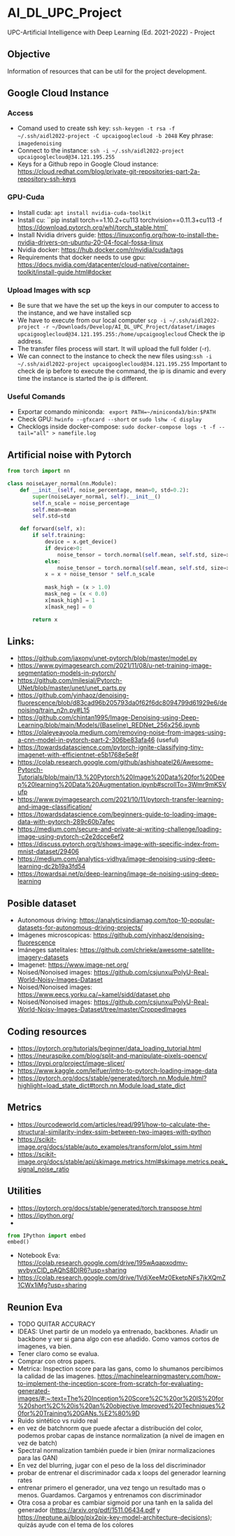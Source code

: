 # AI_DL_UPC_Project
UPC-Artificial Intelligence with Deep Learning (Ed. 2021-2022) - Project

## Objective
Information of resources that can be util for the project development.

## Google Cloud Instance
### Access
- Comand used to create ssh key: `ssh-keygen -t rsa -f ~/.ssh/aidl2022-project -C upcaigooglecloud -b 2048` Key phrase: `imagedenoising`
- Connect to the instance: `ssh -i ~/.ssh/aidl2022-project upcaigooglecloud@34.121.195.255`
- Keys for a Github repo in Google Cloud instance: https://cloud.redhat.com/blog/private-git-repositories-part-2a-repository-ssh-keys

### GPU-Cuda
- Install cuda: `apt install nvidia-cuda-toolkit`
- Install cu: ``pip install torch==1.10.2+cu113 torchvision==0.11.3+cu113 -f https://download.pytorch.org/whl/torch_stable.html`
- Install Nvidia drivers guide: https://linuxconfig.org/how-to-install-the-nvidia-drivers-on-ubuntu-20-04-focal-fossa-linux
- Nvidia docker: https://hub.docker.com/r/nvidia/cuda/tags
- Requirements that docker needs to use gpu: https://docs.nvidia.com/datacenter/cloud-native/container-toolkit/install-guide.html#docker

### Upload Images with scp
- Be sure that we have the set up the keys in our computer to access to the instance, and we have installed scp
- We have to execute from our local computer `scp -i ~/.ssh/aidl2022-project -r ~/Downloads/Develop/AI_DL_UPC_Project/dataset/images upcaigooglecloud@34.121.195.255:/home/upcaigooglecloud` Check the ip address.
- The transfer files process will start. It will upload the full folder (-r). 
- We can connect to the instance to check the new files using:`ssh -i ~/.ssh/aidl2022-project upcaigooglecloud@34.121.195.255` Important to check de ip before to execute the command, the ip is dinamic and every time the instance is started the ip is different.

### Useful Comands
- Exportar comando miniconda: ` export PATH=~/miniconda3/bin:$PATH`
- Check GPU: `hwinfo --gfxcard --short` or `sudo lshw -C display`
- Checklogs inside docker-compose: `sudo docker-compose logs -t -f --tail="all" > namefile.log`

## Artificial noise with Pytorch
```python
from torch import nn

class noiseLayer_normal(nn.Module):
    def __init__(self, noise_percentage, mean=0, std=0.2):
        super(noiseLayer_normal, self).__init__()
        self.n_scale = noise_percentage
        self.mean=mean
        self.std=std

    def forward(self, x):
        if self.training:
            device = x.get_device()
            if device>0:
                noise_tensor = torch.normal(self.mean, self.std, size=x.size()).to(x.get_device()) 
            else:
                noise_tensor = torch.normal(self.mean, self.std, size=x.size())
            x = x + noise_tensor * self.n_scale
        
            mask_high = (x > 1.0)
            mask_neg = (x < 0.0)
            x[mask_high] = 1
            x[mask_neg] = 0

        return x
```


## Links:
- https://github.com/jaxony/unet-pytorch/blob/master/model.py
- https://www.pyimagesearch.com/2021/11/08/u-net-training-image-segmentation-models-in-pytorch/
- https://github.com/milesial/Pytorch-UNet/blob/master/unet/unet_parts.py
- https://github.com/yinhaoz/denoising-fluorescence/blob/d83cad96b205793da0f62f6dc8094799d61929e6/denoising/train_n2n.py#L15
- https://github.com/chintan1995/Image-Denoising-using-Deep-Learning/blob/main/Models/(Baseline)_REDNet_256x256.ipynb
- https://olaleyeayoola.medium.com/removing-noise-from-images-using-a-cnn-model-in-pytorch-part-2-306be83afa46 (useful)
- https://towardsdatascience.com/pytorch-ignite-classifying-tiny-imagenet-with-efficientnet-e5b1768e5e8f
- https://colab.research.google.com/github/ashishpatel26/Awesome-Pytorch-Tutorials/blob/main/13.%20Pytorch%20Image%20Data%20for%20Deep%20learning%20Data%20Augmentation.ipynb#scrollTo=3Wmr9mKSVufp
- https://www.pyimagesearch.com/2021/10/11/pytorch-transfer-learning-and-image-classification/
- https://towardsdatascience.com/beginners-guide-to-loading-image-data-with-pytorch-289c60b7afec
- https://medium.com/secure-and-private-ai-writing-challenge/loading-image-using-pytorch-c2e2dcce6ef2
- https://discuss.pytorch.org/t/shows-image-with-specific-index-from-mnist-dataset/29406
- https://medium.com/analytics-vidhya/image-denoising-using-deep-learning-dc2b19a3fd54
- https://towardsai.net/p/deep-learning/image-de-noising-using-deep-learning


## Posible dataset
- Autonomous driving: https://analyticsindiamag.com/top-10-popular-datasets-for-autonomous-driving-projects/
- Imágenes microscopicas: https://github.com/yinhaoz/denoising-fluorescence
- Imáneges satelitales: https://github.com/chrieke/awesome-satellite-imagery-datasets
- Imagenet: https://www.image-net.org/
- Noised/Nonoised images: https://github.com/csjunxu/PolyU-Real-World-Noisy-Images-Dataset
- Noised/Nonoised images: https://www.eecs.yorku.ca/~kamel/sidd/dataset.php
- Noised/Nonoised images: https://github.com/csjunxu/PolyU-Real-World-Noisy-Images-Dataset/tree/master/CroppedImages


## Coding resources
- https://pytorch.org/tutorials/beginner/data_loading_tutorial.html
- https://neuraspike.com/blog/split-and-manipulate-pixels-opencv/
- https://pypi.org/project/image-slicer/
- https://www.kaggle.com/leifuer/intro-to-pytorch-loading-image-data
- https://pytorch.org/docs/stable/generated/torch.nn.Module.html?highlight=load_state_dict#torch.nn.Module.load_state_dict


## Metrics
- https://ourcodeworld.com/articles/read/991/how-to-calculate-the-structural-similarity-index-ssim-between-two-images-with-python
- https://scikit-image.org/docs/stable/auto_examples/transform/plot_ssim.html
- https://scikit-image.org/docs/stable/api/skimage.metrics.html#skimage.metrics.peak_signal_noise_ratio

## Utilities
- https://pytorch.org/docs/stable/generated/torch.transpose.html
- https://ipython.org/
- 
```python
from IPython import embed
embed()
```
- Notebook Eva: https://colab.research.google.com/drive/195wAqapxodmv-wvbyxCID_pAQhS8DIR6?usp=sharing
- https://colab.research.google.com/drive/1VdjXeeMz0EketpNFs7jkXQmZ1CWx1iMg?usp=sharing


## Reunion Eva
- TODO QUITAR ACCURACY
- IDEAS: Unet partir de un modelo ya entrenado, backbones. Añadir un backbone y ver si gana algo con ese añadido. Como vamos cortos de imagenes, va bien.
- Tener claro como se evalua.
- Comprar con otros papers.
- Metrica: Inspection score para las gans, como lo shumanos percibimos la calidad de las imagenes. https://machinelearningmastery.com/how-to-implement-the-inception-score-from-scratch-for-evaluating-generated-images/#:~:text=The%20Inception%20Score%2C%20or%20IS%20for%20short%2C%20is%20an%20objective,Improved%20Techniques%20for%20Training%20GANs.%E2%80%9D
- Ruido sintético vs ruido real
- en vez de batchnorm que puede afectar a distribución del color, podemos probar capas de instance normalization (a nivel de imagen en vez de batch)
- Spectral normalization también puede ir bien (mirar normalizaciones para las GAN)
- En vez del blurring, jugar con el peso de la loss del discriminador
- probar de entrenar el discriminador cada x loops del generador
learning rates
- entrenar primero el generador, una vez tengo un resultado mas o menos. Guardamos. Cargamos y entrenamos con discriminador
- Otra cosa a probar es cambiar sigmoid por una tanh en la salida del generador (https://arxiv.org/pdf/1511.06434.pdf y https://neptune.ai/blog/pix2pix-key-model-architecture-decisions); quizás ayude con el tema de los colores